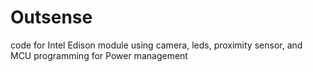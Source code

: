 # Outsense
code for Intel Edison module using camera, leds, proximity sensor, and MCU programming for Power management
